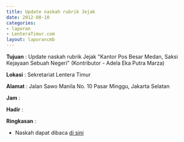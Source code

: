 ```yaml
---
title: Update naskah rubrik Jejak
date: 2012-08-10
categories:
- laporan
- LenteraTimur.com
layout: laporancmb
---
```



**Tujuan** : Update naskah rubrik Jejak "Kantor Pos Besar Medan, Saksi Kejayaan Sebuah Negeri" (Kontributor - Adela Eka Putra Marza)

**Lokasi** : Sekretariat Lentera Timur 

**Alamat** : Jalan Sawo Manila No. 10 Pasar Minggu, Jakarta Selatan

**Jam** : 

**Hadir** :  


**Ringkasan** : 
* Naskah dapat dibaca [di sini](http://www.lenteratimur.com/2012/08/kantor-pos-besar-medan-saksi-kejayaan-sebuah-negeri/)
